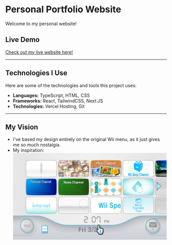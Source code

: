 # Personal Portfolio Website

Welcome to my personal website!

## Live Demo

[Check out my live website here!](https://www.beratbulbul.com/)

---

## Technologies I Use

Here are some of the technologies and tools this project uses:

-   **Languages:** TypeScript, HTML, CSS
-   **Frameworks:** React, TailwindCSS, Next.JS
-   **Technologies:** Vercel Hosting, Git

---

## My Vision

-   I've based my design entirely on the original Wii menu, as it just gives me so much nostalgia.
-   My inspiration:
    ![Example](./homePageMain.webp)
